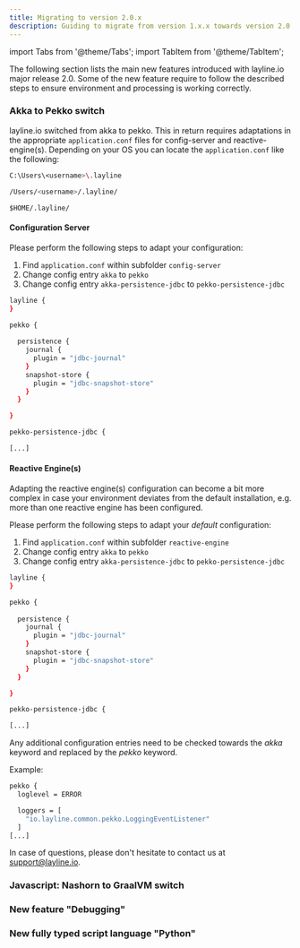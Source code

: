 ```yaml
---
title: Migrating to version 2.0.x
description: Guiding to migrate from version 1.x.x towards version 2.0.x
---
```


import Tabs from '@theme/Tabs';
import TabItem from '@theme/TabItem';


The following section lists the main new features introduced with layline.io major release 2.0. 
Some of the new feature require to follow the described steps to ensure environment and processing is working correctly. 

### Akka to Pekko switch

layline.io switched from akka to pekko. This in return requires adaptations in the appropriate `application.conf` files for config-server and reactive-engine(s). 
Depending on your OS you can locate the `application.conf` like the following:

<div className="tab">
<Tabs>
<TabItem value="windows" label="Windows" default>

```bash
C:\Users\<username>\.layline
```

</TabItem>
<TabItem value="macos" label="macOS" default>

```bash
/Users/<username>/.layline/
```

</TabItem>
<TabItem value="linux" label="Linux" default>

```text
$HOME/.layline/
```

</TabItem>
</Tabs>
</div>

#### Configuration Server
Please perform the following steps to adapt your configuration:

1. Find `application.conf` within subfolder `config-server`
2. Change config entry `akka` to `pekko`
3. Change config entry `akka-persistence-jdbc` to `pekko-persistence-jdbc`

```bash
layline {
}

pekko {
  
  persistence {
    journal {
      plugin = "jdbc-journal"
    }
    snapshot-store {
      plugin = "jdbc-snapshot-store"
    }
  }

}

pekko-persistence-jdbc {

[...]

```


#### Reactive Engine(s)
Adapting the reactive engine(s) configuration can become a bit more complex in case your environment deviates from the default installation, e.g.
more than one reactive engine has been configured.

Please perform the following steps to adapt your *default* configuration:

1. Find `application.conf` within subfolder `reactive-engine`
2. Change config entry `akka` to `pekko`
3. Change config entry `akka-persistence-jdbc` to `pekko-persistence-jdbc`

```bash
layline {
}

pekko {
  
  persistence {
    journal {
      plugin = "jdbc-journal"
    }
    snapshot-store {
      plugin = "jdbc-snapshot-store"
    }
  }

}

pekko-persistence-jdbc {

[...]

```

Any additional configuration entries need to be checked towards the *akka* keyword and replaced by the *pekko* keyword.

Example:
```bash
pekko {
  loglevel = ERROR

  loggers = [
    "io.layline.common.pekko.LoggingEventListener"
  ]
[...]

```

In case of questions, please don't hesitate to contact us at support@layline.io.

### Javascript: Nashorn to GraalVM switch


### New feature "Debugging"


### New fully typed script language "Python"


